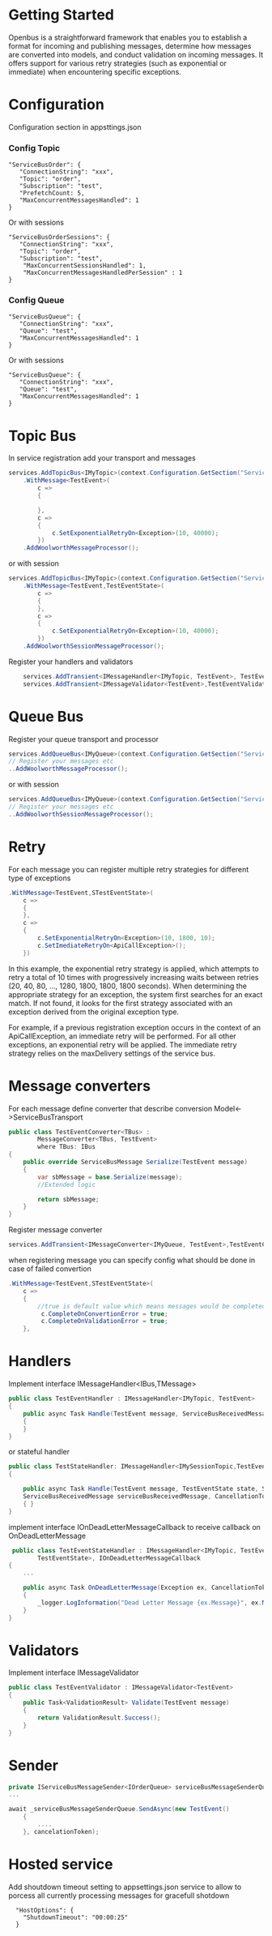 
# Getting Started

Openbus is a straightforward framework that enables you to establish a format for incoming and publishing messages, determine how messages are converted into models, and conduct validation on incoming messages. It offers support for various retry strategies (such as exponential or immediate) when encountering specific exceptions.
 

# Configuration
Configuration section in appsttings.json
### Config Topic
```
"ServiceBusOrder": {
   "ConnectionString": "xxx",
   "Topic": "order",
   "Subscription": "test",
   "PrefetchCount: 5,
   "MaxConcurrentMessagesHandled": 1
}
```
Or with sessions
```
"ServiceBusOrderSessions": {
   "ConnectionString": "xxx",
   "Topic": "order",
   "Subscription": "test",
    "MaxConcurrentSessionsHandled": 1,
    "MaxConcurrentMessagesHandledPerSession" : 1
}
```

### Config Queue
```
"ServiceBusQueue": {
   "ConnectionString": "xxx",
   "Queue": "test",
   "MaxConcurrentMessagesHandled": 1
}
```
Or with sessions
```
"ServiceBusQueue": {
   "ConnectionString": "xxx",
   "Queue": "test",
   "MaxConcurrentMessagesHandled": 1
}
```

# Topic Bus
In service registration add your transport and messages
```c#
services.AddTopicBus<IMyTopic>(context.Configuration.GetSection("ServiceBusOrder"))
	.WithMessage<TestEvent>(
		c =>
        {

		},
	    c =>
		{
			c.SetExponentialRetryOn<Exception>(10, 40000);
		})
	.AddWoolworthMessageProcessor();
```
or with session
```c#
services.AddTopicBus<IMyTopic>(context.Configuration.GetSection("ServiceBusOrder"))
	.WithMessage<TestEvent,TestEventState>(
		c =>
		{
		},
	    c =>
		{
			c.SetExponentialRetryOn<Exception>(10, 40000);
		})
	.AddWoolworthSessionMessageProcessor();
```

Register your handlers and validators
```c#
    services.AddTransient<IMessageHandler<IMyTopic, TestEvent>, TestEventHandler>();
	services.AddTransient<IMessageValidator<TestEvent>,TestEventValidator>();
```

# Queue Bus
Register your queue transport and processor
```c#
services.AddQueueBus<IMyQueue>(context.Configuration.GetSection("ServiceBusQueue"))
// Register your messages etc
..AddWoolworthMessageProcessor();
```
or with session
```c#
services.AddQueueBus<IMyQueue>(context.Configuration.GetSection("ServiceBusQueue"))
// Register your messages etc
..AddWoolworthSessionMessageProcessor();
```

# Retry
For each message you can register multiple retry strategies for different type of exceptions
```c#
.WithMessage<TestEvent,STestEventState>(
	c =>
	{
	},
	c =>
	{
		c.SetExponentialRetryOn<Exception>(10, 1800, 10);
        c.SetImediateRetryOn<ApiCallException>();
	})
```
In this example, the exponential retry strategy is applied, which attempts to retry a total of 10 times with progressively increasing waits between retries (20, 40, 80, ..., 1280, 1800, 1800, 1800 seconds). When determining the appropriate strategy for an exception, the system first searches for an exact match. If not found, it looks for the first strategy associated with an exception derived from the original exception type.

For example, if a previous registration exception occurs in the context of an ApiCallException, an immediate retry will be performed. For all other exceptions, an exponential retry will be applied. The immediate retry strategy relies on the maxDelivery settings of the service bus.

# Message converters
For each message define converter that describe conversion Model<->ServiceBusTransport
```c#
public class TestEventConverter<TBus> :
        MessageConverter<TBus, TestEvent>
        where TBus: IBus
{
    public override ServiceBusMessage Serialize(TestEvent message)
    {
        var sbMessage = base.Serialize(message);
        //Extended logic

        return sbMessage;
    }
}
```
Register message converter
```c#
services.AddTransient<IMessageConverter<IMyQueue, TestEvent>,TestEventConverter<IMyQueue>>();
```
when registering message you can specify config what should be done in case of failed convertion
```c#
.WithMessage<TestEvent,STestEventState>(
	c =>
	{
        //true is default value which means messages would be completed and not transfered to deadletterqueue
         c.CompleteOnConvertionError = true;
         c.CompleteOnValidationError = true;
	},
```

# Handlers
Implement interface IMessageHandler<IBus,TMessage>
```c#
public class TestEventHandler : IMessageHandler<IMyTopic, TestEvent>
{
    public async Task Handle(TestEvent message, ServiceBusReceivedMessage serviceBusReceivedMessage, CancellationToken cancellationToken)
    {
    }
}
```
or stateful handler
```c#
public class TestStateHandler: IMessageHandler<IMySessionTopic,TestEvent, TestEventState>
{

    public async Task Handle(TestEvent message, TestEventState state, Session.Session session,
    ServiceBusReceivedMessage serviceBusReceivedMessage, CancellationToken cancellationToken)
    { }
}
```
implement interface IOnDeadLetterMessageCallback to receive callback on OnDeadLetterMessage
```c#
 public class TestEventStateHandler : IMessageHandler<IMyTopic, TestEvent,
        TestEventState>, IOnDeadLetterMessageCallback
{
    ...

    public async Task OnDeadLetterMessage(Exception ex, CancellationToken cancellationToken)
    {
        _logger.LogInformation("Dead Letter Message {ex.Message}", ex.Message);
    }
}
```

# Validators
Implement interface IMessageValidator<SendPackingSlipMessage>
```c#
public class TestEventValidator : IMessageValidator<TestEvent>
{
    public Task<ValidationResult> Validate(TestEvent message)
    {
        return ValidationResult.Success();
    }
}
```

# Sender

```c#
private IServiceBusMessageSender<IOrderQueue> serviceBusMessageSenderQueue
...

await _serviceBusMessageSenderQueue.SendAsync(new TestEvent()
    {
        ....
    }, cancelationToken);

```

# Hosted service
Add shoutdown timeout setting to appsettings.json service to allow to porcess all currently processing messages for gracefull shotdown

```
  "HostOptions": {
    "ShutdownTimeout": "00:00:25"
  }
```